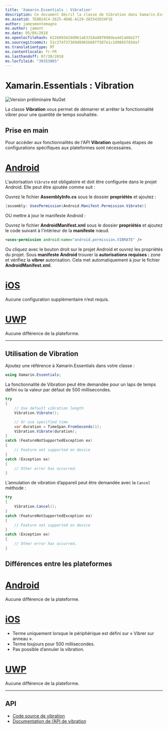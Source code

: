 ```yaml
---
title: 'Xamarin.Essentials : Vibration'
description: Ce document décrit la classe de Vibration dans Xamarin.Essentials, ce qui vous permet de démarrer et arrêter la fonctionnalité vibrer pour une quantité de temps souhaitée.
ms.assetid: 7E8B24C4-2625-4DAE-A129-383542D34F1E
author: jamesmontemagno
ms.author: jamont
ms.date: 05/04/2018
ms.openlocfilehash: 622689342dd961a63318a88f098dea4d1a60e277
ms.sourcegitcommit: 51c274f37369d8965b68ff587e1c2d9865f85da7
ms.translationtype: MT
ms.contentlocale: fr-FR
ms.lasthandoff: 07/30/2018
ms.locfileid: "39353865"
---
```

# <a name="xamarinessentials-vibration"></a>Xamarin.Essentials : Vibration

![Version préliminaire NuGet](~/media/shared/pre-release.png)

La classe **Vibration** vous permet de démarrer et arrêter la fonctionnalité vibrer pour une quantité de temps souhaitée.

## <a name="getting-started"></a>Prise en main

Pour accéder aux fonctionnalités de l'API **Vibration** quelques étapes de configurations spécifiques aux plateformes sont nécessaires.

# <a name="androidtabandroid"></a>[Android](#tab/android)

L'autorisation `Vibrate` est obligatoire et doit être configurée dans le projet Android. Elle peut être ajoutée comme suit :

Ouvrez le fichier **AssemblyInfo.cs** sous le dossier **propriétés** et ajoutez :

```csharp
[assembly: UsesPermission(Android.Manifest.Permission.Vibrate)]
```

OU mettre à jour le manifeste Android :

Ouvrez le fichier **AndroidManifest.xml** sous le dossier **propriétés** et ajoutez le code suivant à l’intérieur de la **manifeste** nœud.

```xml
<uses-permission android:name="android.permission.VIBRATE" />
```

Ou cliquez avec le bouton droit sur le projet Android et ouvrez les propriétés du projet. Sous **manifeste Android** trouver la **autorisations requises :** zone et vérifiez la **vibrer** autorisation. Cela met automatiquement à jour le fichier **AndroidManifest.xml**.

# <a name="iostabios"></a>[iOS](#tab/ios)

Aucune configuration supplémentaire n’est requis.

# <a name="uwptabuwp"></a>[UWP](#tab/uwp)

Aucune différence de la plateforme.

-----

## <a name="using-vibration"></a>Utilisation de **Vibration**

Ajoutez une référence à Xamarin.Essentials dans votre classe :

```csharp
using Xamarin.Essentials;
```

La fonctionnalité de Vibration peut être demandée pour un laps de temps défini ou la valeur par défaut de 500 millisecondes.

```csharp
try
{
    // Use default vibration length
    Vibration.Vibrate();

    // Or use specified time
    var duration = TimeSpan.FromSeconds(1);
    Vibration.Vibrate(duration);
}
catch (FeatureNotSupportedException ex)
{
    // Feature not supported on device
}
catch (Exception ex)
{
    // Other error has occurred.
}
```

L’annulation de vibration d’appareil peut être demandée avec la `Cancel` méthode :

```csharp
try
{
    Vibration.Cancel();
}
catch (FeatureNotSupportedException ex)
{
    // Feature not supported on device
}
catch (Exception ex)
{
    // Other error has occurred.
}
```

## <a name="platform-differences"></a>Différences entre les plateformes

# <a name="androidtabandroid"></a>[Android](#tab/android)

Aucune différence de la plateforme.

# <a name="iostabios"></a>[iOS](#tab/ios)

* Terme uniquement lorsque le périphérique est défini sur « Vibrer sur anneau ».
* Terme toujours pour 500 millisecondes.
* Pas possible d’annuler la vibration.

# <a name="uwptabuwp"></a>[UWP](#tab/uwp)

Aucune différence de la plateforme.

-----

## <a name="api"></a>API

- [Code source de vibration](https://github.com/xamarin/Essentials/tree/master/Xamarin.Essentials/Vibration)
- [Documentation de l’API de vibration](xref:Xamarin.Essentials.Vibration)
